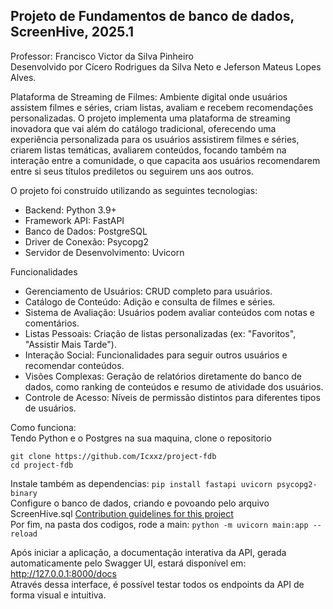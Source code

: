 ## Projeto de Fundamentos de banco de dados, ScreenHive, 2025.1
Professor: Francisco Victor da Silva Pinheiro \
Desenvolvido por Cícero Rodrigues da Silva Neto e Jeferson Mateus Lopes Alves. 

Plataforma de Streaming de Filmes: Ambiente digital onde usuários assistem filmes e séries, criam listas, avaliam e recebem recomendações personalizadas.
O projeto implementa uma plataforma de streaming inovadora que vai além do catálogo tradicional, oferecendo uma experiência personalizada para os usuários assistirem filmes e séries, criarem listas temáticas, avaliarem conteúdos, focando também na interação entre a comunidade, o que capacita aos usuários recomendarem entre si seus títulos prediletos ou seguirem uns aos outros.

O projeto foi construído utilizando as seguintes tecnologias:
  - Backend: Python 3.9+
  - Framework API: FastAPI
  - Banco de Dados: PostgreSQL
  - Driver de Conexão: Psycopg2
  - Servidor de Desenvolvimento: Uvicorn

Funcionalidades
  - Gerenciamento de Usuários: CRUD completo para usuários.
  - Catálogo de Conteúdo: Adição e consulta de filmes e séries.
  - Sistema de Avaliação: Usuários podem avaliar conteúdos com notas e comentários.
  - Listas Pessoais: Criação de listas personalizadas (ex: "Favoritos", "Assistir Mais Tarde").
  - Interação Social: Funcionalidades para seguir outros usuários e recomendar conteúdos.
  - Visões Complexas: Geração de relatórios diretamente do banco de dados, como ranking de conteúdos e resumo de atividade dos usuários.
  - Controle de Acesso: Níveis de permissão distintos para diferentes tipos de usuários.

Como funciona: \
  Tendo Python e o Postgres na sua maquina, clone o repositorio
  ```
  git clone https://github.com/Icxxz/project-fdb
  cd project-fdb
  ```
  Instale também as dependencias:
  `pip install fastapi uvicorn psycopg2-binary`\
  Configure o banco de dados, criando e povoando pelo arquivo ScreenHive.sql [Contribution guidelines for this project](ScreenHive/ScreenHive.sql) \
  Por fim, na pasta dos codigos, rode a main:
  `python -m uvicorn main:app --reload`

Após iniciar a aplicação, a documentação interativa da API, gerada automaticamente pelo Swagger UI, estará disponível em:\
http://127.0.0.1:8000/docs \
Através dessa interface, é possível testar todos os endpoints da API de forma visual e intuitiva.
